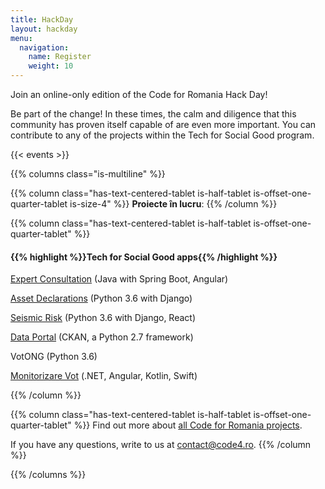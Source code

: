 ```yaml
---
title: HackDay
layout: hackday
menu:
  navigation:
    name: Register
    weight: 10
---
```


Join an online-only edition of the Code for Romania Hack Day!

Be part of the change! In these times, the calm and diligence that this community has proven itself capable of are even more important. You can contribute to any of the projects within the Tech for Social Good program.

{{< events >}}

{{% columns class="is-multiline" %}}

{{% column class="has-text-centered-tablet is-half-tablet is-offset-one-quarter-tablet is-size-4" %}}
**Proiecte în lucru**:
{{% /column %}}


{{% column class="has-text-centered-tablet is-half-tablet is-offset-one-quarter-tablet" %}}
#### {{% highlight %}}Tech for Social Good apps{{% /highlight %}}

[Expert Consultation](https://github.com/orgs/code4romania/projects/15) (Java with Spring Boot, Angular)

[Asset Declarations](https://github.com/orgs/code4romania/projects/10) (Python 3.6 with Django)

[Seismic Risk](https://github.com/orgs/code4romania/projects/16) (Python 3.6 with Django, React)

[Data Portal](https://github.com/code4romania/ckanext-dataportaltheme/) (CKAN, a Python 2.7 framework)

VotONG (Python 3.6)

[Monitorizare Vot](https://github.com/orgs/code4romania/projects/31) (.NET, Angular, Kotlin, Swift)

{{% /column %}}

{{% column class="has-text-centered-tablet is-half-tablet is-offset-one-quarter-tablet" %}}
Find out more about [all Code for Romania projects](https://bit.ly/2SREoGf).

If you have any questions, write to us at [contact@code4.ro](mailto:contact@code4.ro).
{{% /column %}}

{{% /columns %}}

